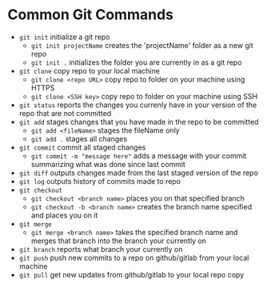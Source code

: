 # Common Git Commands
- `git init` initialize a git repo 
  - `git init projectName` creates the 'projectName' folder as a new git repo
  - `git init .` initializes the folder you are currently in as a git repo
- `git clone` copy repo to your local machine
  - `git clone <repo URL>` copy repo to folder on your machine using HTTPS
  - `git clone <SSH key>` copy repo to folder on your machine using SSH
- `git status` reports the changes you currenly have in your version of the repo that are not committed
- `git add` stages changes that you have made in the repo to be committed
  - `git add <fileName>` stages the fileName only
  - `git add .` stages all changes 
- `git commit` commit all staged changes
  - `git commit -m "message here"` adds a message with your commit summarizing what was done since last commit
- `git diff` outputs changes made from the last staged version of the repo
- `git log` outputs history of commits made to repo
- `git checkout`
  - `git checkout <branch name>` places you on that specified branch
  - `git checkout -b <branch name>` creates the branch name specified and places you on it
- `git merge`
  - `git merge <branch name>` takes the specified branch name and merges that branch into the branch your currently on
- `git branch` reports what branch your currently on
- `git push` push new commits to a repo on github/gitlab from your local machine
- `git pull` get new updates from github/gitlab to your local repo copy
